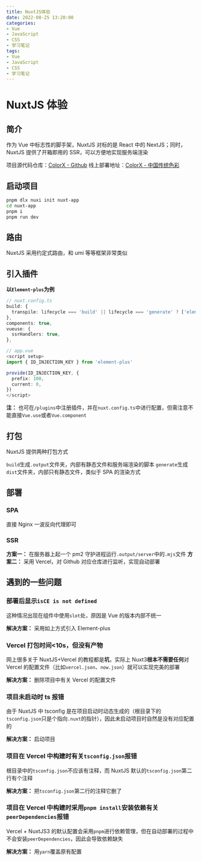 ```yaml
---
title: NuxtJS体验
date: 2022-08-25 13:20:00
categories:
- Vue
- JavaScript
- CSS
- 学习笔记
tags:
- Vue
- JavaScript
- CSS
- 学习笔记
---
```


# NuxtJS 体验

## 简介

作为 Vue 中标志性的脚手架，NuxtJS 对标的是 React 中的 NextJS；同时，NuxtJS 提供了开箱即用的 SSR，可以方便地实现服务端渲染

项目源代码仓库：[ColorX - Github](https://github.com/TomSawyer2/ColorX)
线上部署地址：[ColorX - 中国传统色彩](https://color.tomsawyer2.xyz)

## 启动项目

```bash
pnpm dlx nuxi init nuxt-app
cd nuxt-app
pnpm i
pnpm run dev
```

## 路由

NuxtJS 采用约定式路由，和 umi 等等框架非常类似

## 引入插件

**以`Element-plus`为例**

```ts
// nuxt.config.ts
build: {
  transpile: lifecycle === 'build' || lifecycle === 'generate' ? ['element-plus'] : [],
},
components: true,
vueuse: {
  ssrHandlers: true,
},
```

```ts
// app.vue
<script setup>
import { ID_INJECTION_KEY } from 'element-plus'

provide(ID_INJECTION_KEY, {
  prefix: 100,
  current: 0,
})
</script>
```

**注：** 也可在`/plugins`中注册插件，并在`nuxt.config.ts`中进行配置，但需注意不能直接`Vue.use`或者`Vue.component`

## 打包

NuxtJS 提供两种打包方式

`build`生成`.output`文件夹，内部有静态文件和服务端渲染的脚本
`generate`生成`dist`文件夹，内部只有静态文件，类似于 SPA 的渲染方式

## 部署

### SPA

直接 Nginx 一波反向代理即可

### SSR

**方案一：** 在服务器上起一个 pm2 守护进程运行`.output/server`中的`.mjs`文件
**方案二：** 采用 Vercel，对 Github 对应仓库进行监听，实现自动部署

## 遇到的一些问题

### 部署后显示`isCE is not defined`

这种情况出现在组件中使用`slot`处，原因是 Vue 的版本内部不统一

**解决方案：** 采用如上方式引入 Element-plus

### Vercel 打包时间<10s，但没有产物

网上很多关于 NuxtJS+Vercel 的教程都是**坑**，实际上 Nuxt3**根本不需要任何**对 Vercel 的配置文件（比如`vercel.json`、`now.json`）就可以实现完美的部署

**解决方案：** 删除项目中有关 Vercel 的配置文件

### 项目未启动时 ts 报错

由于 NuxtJS 中 tsconfig 是在项目启动时动态生成的（根目录下的`tsconfig.json`只是个指向`.nuxt`的指针），因此未启动项目时自然是没有对应配置的

**解决方案：** 启动项目

### 项目在 Vercel 中构建时有关`tsconfig.json`报错

根目录中的`tsconfig.json`不应该有注释，而 NuxtJS 默认的`tsconfig.json`第二行有个注释

**解决方案：** 把`tsconfig.json`第二行的注释它删了

### 项目在 Vercel 中构建时采用`pnpm install`安装依赖有关`peerDependencies`报错

Vercel + NuxtJS3 的默认配置会采用`pnpm`进行依赖管理，但在自动部署的过程中不会安装`peerDependencies`，因此会导致依赖缺失

**解决方案：** 用`yarn`覆盖原有配置
